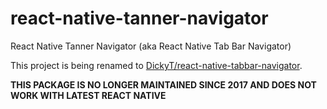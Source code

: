 # react-native-tanner-navigator
React Native Tanner Navigator (aka React Native Tab Bar Navigator)

This project is being renamed to [DickyT/react-native-tabbar-navigator](https://github.com/DickyT/react-native-tabbar-navigator).

**THIS PACKAGE IS NO LONGER MAINTAINED SINCE 2017 AND DOES NOT WORK WITH LATEST REACT NATIVE**
